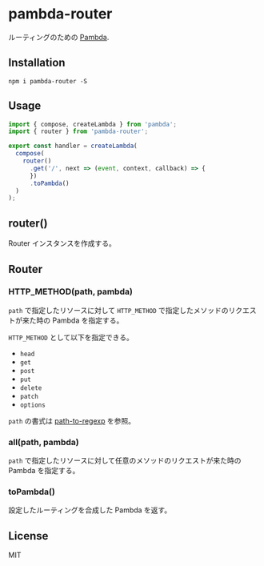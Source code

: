 # pambda-router

ルーティングのための [Pambda](https://github.com/pambda/pambda).

## Installation

```
npm i pambda-router -S
```

## Usage

``` javascript
import { compose, createLambda } from 'pambda';
import { router } from 'pambda-router';

export const handler = createLambda(
  compose(
    router()
      .get('/', next => (event, context, callback) => {
      })
      .toPambda()
  )
);
```

## router()

Router インスタンスを作成する。

## Router

### HTTP_METHOD(path, pambda)

`path` で指定したリソースに対して `HTTP_METHOD` で指定したメソッドのリクエストが来た時の Pambda を指定する。

`HTTP_METHOD` として以下を指定できる。

- `head`
- `get`
- `post`
- `put`
- `delete`
- `patch`
- `options`

`path` の書式は [path-to-regexp](https://github.com/pillarjs/path-to-regexp#readme) を参照。

### all(path, pambda)

`path` で指定したリソースに対して任意のメソッドのリクエストが来た時の Pambda を指定する。

### toPambda()

設定したルーティングを合成した Pambda を返す。

## License

MIT
